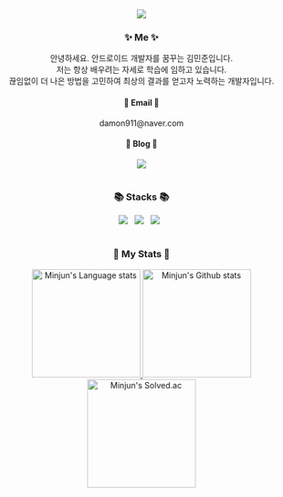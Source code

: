 <div align="center">
  <img src="https://capsule-render.vercel.app/api?type=waving&fontColor=703ee5&text=MinJun's%20GitHub%20&height=200&fontSize=60&desc=Welcome!&descAlignY=75&descAlign=70" />
<h3>✨ Me ✨</h3>
  <p>
    안녕하세요. 안드로이드 개발자를 꿈꾸는 김민준입니다. <br>
    저는 항상 배우려는 자세로 학습에 임하고 있습니다. <br>
    끊임없이 더 나은 방법을 고민하여 최상의 결과를 얻고자 노력하는 개발자입니다.
  </p>
 
  <h4>📧 Email 📧</h4>
  damon911@naver.com
  
  <h4>📖 Blog 📖</h4>
  <a href="https://damon-911.tistory.com/" target="_blank">
    <img src="https://img.shields.io/badge/Tistory-535D6C?style=for-the-badge&logo=Tistory&logoColor=white"/></a>
</div>

#
<div align="center">
<h3>📚 Stacks 📚</h3>
<p>
<img src="https://img.shields.io/badge/Java-007396?style=for-the-badge&logo=OpenJDK&logoColor=white"/>&nbsp;&nbsp; 
<img src="https://img.shields.io/badge/Kotlin-%237F52FF.svg?style=for-the-badge&logo=kotlin&logoColor=white"/>&nbsp;&nbsp; 
<img src="https://img.shields.io/badge/Android-3DDC84.svg?&style=for-the-badge&logo=Android&logoColor=white"/>&nbsp;&nbsp;
</div>
  
#
<div align="center"> 
<h3>👑 My Stats 👑</h3>
  
<a href="https://github.com/anuraghazra/github-readme-stats">
  <img height=190 src="https://github-readme-stats-git-masterrstaa-rickstaa.vercel.app/api/top-langs/?username=damon-911&layout=compact&role=owner,collaborator&langs_count=6&hide_border=true&include_orgs=true&theme=tokyonight" alt="Minjun's Language stats" />
</a>
  
<a href="https://github.com/anuraghazra/github-readme-stats">
  <img height=190 src="https://github-readme-stats-git-masterrstaa-rickstaa.vercel.app/api?username=damon-911&role=owner,collaborator&show_icons=true&count_private=true&card_width=300&include_all_commits=true&include_orgs=true&theme=tokyonight" alt="Minjun's Github stats" />
</a>
  
<a href="https://solved.ac/damon911">
  <img height=190 src="http://mazassumnida.wtf/api/v2/generate_badge?boj=damon911" alt="Minjun's Solved.ac" />
</a>
  
</div>

  
<!--
**damon-911/damon-911** is a ✨ _special_ ✨ repository because its `README.md` (this file) appears on your GitHub profile.

Here are some ideas to get you started:

- 🔭 I’m currently working on ...
- 🌱 I’m currently learning ...
- 👯 I’m looking to collaborate on ...
- 🤔 I’m looking for help with ...
- 💬 Ask me about ...
- 📫 How to reach me: ...
- 😄 Pronouns: ...
- ⚡ Fun fact: ...
-->
